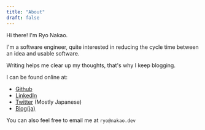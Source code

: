 ```yaml
---
title: "About"
draft: false
---
```


Hi there! I'm Ryo Nakao.  

I'm a software engineer, quite interested in reducing the cycle time between an idea and usable software.  

Writing helps me clear up my thoughts, that's why I keep blogging.

I can be found online at:

- [Github](https://github.com/nakabonne)
- [LinkedIn](https://www.linkedin.com/in/nakabonne)
- [Twitter](https://twitter.com/nakabonne) (Mostly Japanese)
- [Blog(ja)](http://nakawatch.hatenablog.com)

You can also feel free to email me at `ryo@nakao.dev`
